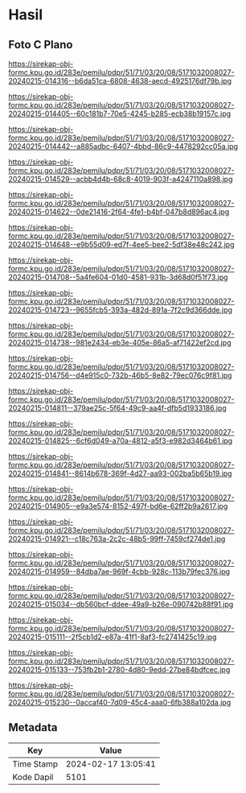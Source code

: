 # Hasil

## Foto C Plano

https://sirekap-obj-formc.kpu.go.id/283e/pemilu/pdpr/51/71/03/20/08/5171032008027-20240215-014316--b6da51ca-6808-4638-aecd-4925176df79b.jpg

https://sirekap-obj-formc.kpu.go.id/283e/pemilu/pdpr/51/71/03/20/08/5171032008027-20240215-014405--60c181b7-70e5-4245-b285-ecb38b19157c.jpg

https://sirekap-obj-formc.kpu.go.id/283e/pemilu/pdpr/51/71/03/20/08/5171032008027-20240215-014442--a885adbc-6407-4bbd-86c9-4478292cc05a.jpg

https://sirekap-obj-formc.kpu.go.id/283e/pemilu/pdpr/51/71/03/20/08/5171032008027-20240215-014529--acbb4d4b-68c8-4019-903f-a4247110a898.jpg

https://sirekap-obj-formc.kpu.go.id/283e/pemilu/pdpr/51/71/03/20/08/5171032008027-20240215-014622--0de21416-2f64-4fe1-b4bf-047b8d896ac4.jpg

https://sirekap-obj-formc.kpu.go.id/283e/pemilu/pdpr/51/71/03/20/08/5171032008027-20240215-014648--e9b55d09-ed7f-4ee5-bee2-5df38e48c242.jpg

https://sirekap-obj-formc.kpu.go.id/283e/pemilu/pdpr/51/71/03/20/08/5171032008027-20240215-014708--5a4fe604-01d0-4581-931b-3d68d0f51f73.jpg

https://sirekap-obj-formc.kpu.go.id/283e/pemilu/pdpr/51/71/03/20/08/5171032008027-20240215-014723--9655fcb5-393a-482d-891a-7f2c9d366dde.jpg

https://sirekap-obj-formc.kpu.go.id/283e/pemilu/pdpr/51/71/03/20/08/5171032008027-20240215-014738--981e2434-eb3e-405e-86a5-af71422ef2cd.jpg

https://sirekap-obj-formc.kpu.go.id/283e/pemilu/pdpr/51/71/03/20/08/5171032008027-20240215-014756--d4e915c0-732b-46b5-8e82-79ec076c9f81.jpg

https://sirekap-obj-formc.kpu.go.id/283e/pemilu/pdpr/51/71/03/20/08/5171032008027-20240215-014811--379ae25c-5f64-49c9-aa4f-dfb5d1933186.jpg

https://sirekap-obj-formc.kpu.go.id/283e/pemilu/pdpr/51/71/03/20/08/5171032008027-20240215-014825--6cf6d049-a70a-4812-a5f3-e982d3464b61.jpg

https://sirekap-obj-formc.kpu.go.id/283e/pemilu/pdpr/51/71/03/20/08/5171032008027-20240215-014841--8614b678-369f-4d27-aa93-002ba5b65b19.jpg

https://sirekap-obj-formc.kpu.go.id/283e/pemilu/pdpr/51/71/03/20/08/5171032008027-20240215-014905--e9a3e574-8152-497f-bd6e-62ff2b9a2617.jpg

https://sirekap-obj-formc.kpu.go.id/283e/pemilu/pdpr/51/71/03/20/08/5171032008027-20240215-014921--c18c763a-2c2c-48b5-99ff-7459cf274de1.jpg

https://sirekap-obj-formc.kpu.go.id/283e/pemilu/pdpr/51/71/03/20/08/5171032008027-20240215-014959--84dba7ae-969f-4cbb-928c-113b79fec376.jpg

https://sirekap-obj-formc.kpu.go.id/283e/pemilu/pdpr/51/71/03/20/08/5171032008027-20240215-015034--db560bcf-ddee-49a9-b26e-090742b88f91.jpg

https://sirekap-obj-formc.kpu.go.id/283e/pemilu/pdpr/51/71/03/20/08/5171032008027-20240215-015111--2f5cb1d2-e87a-41f1-8af3-fc2741425c19.jpg

https://sirekap-obj-formc.kpu.go.id/283e/pemilu/pdpr/51/71/03/20/08/5171032008027-20240215-015133--753fb2b1-2780-4d80-9edd-27be84bdfcec.jpg

https://sirekap-obj-formc.kpu.go.id/283e/pemilu/pdpr/51/71/03/20/08/5171032008027-20240215-015230--0accaf40-7d09-45c4-aaa0-6fb388a102da.jpg


## Metadata

| Key        | Value               |
| ---------- | ------------------- |
| Time Stamp | 2024-02-17 13:05:41 |
| Kode Dapil | 5101                |




